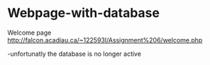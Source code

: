 # Webpage-with-database

Welcome page
http://falcon.acadiau.ca/~122593l/Assignment%206/welcome.php


-unfortunatly the database is no longer active
